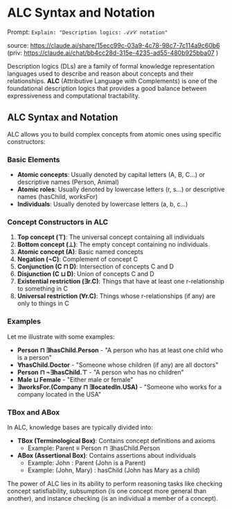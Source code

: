 # ALC Syntax and Notation

Prompt: `Explain: "Description logics: 𝒜ℒ𝒞 notation"`


source: <https://claude.ai/share/15ecc99c-03a9-4c78-98c7-7c114a9c60b6>
(priv: <https://claude.ai/chat/bb4cc28d-315e-4235-ad55-480b925bba07> )

Description logics (DLs) are a family of formal knowledge representation languages used to describe and reason about concepts and their relationships. **ALC** (Attributive Language with Complements) is one of the foundational description logics that provides a good balance between expressiveness and computational tractability.

## ALC Syntax and Notation

ALC allows you to build complex concepts from atomic ones using specific constructors:

### Basic Elements
- **Atomic concepts**: Usually denoted by capital letters (A, B, C...) or descriptive names (Person, Animal)
- **Atomic roles**: Usually denoted by lowercase letters (r, s...) or descriptive names (hasChild, worksFor)
- **Individuals**: Usually denoted by lowercase letters (a, b, c...)

### Concept Constructors in ALC

1. **Top concept (⊤)**: The universal concept containing all individuals
2. **Bottom concept (⊥)**: The empty concept containing no individuals
3. **Atomic concept (A)**: Basic named concepts
4. **Negation (¬C)**: Complement of concept C
5. **Conjunction (C ⊓ D)**: Intersection of concepts C and D
6. **Disjunction (C ⊔ D)**: Union of concepts C and D
7. **Existential restriction (∃r.C)**: Things that have at least one r-relationship to something in C
8. **Universal restriction (∀r.C)**: Things whose r-relationships (if any) are only to things in C

### Examples

Let me illustrate with some examples:

- **Person ⊓ ∃hasChild.Person** - "A person who has at least one child who is a person"
- **∀hasChild.Doctor** - "Someone whose children (if any) are all doctors"
- **Person ⊓ ¬∃hasChild.⊤** - "A person who has no children"
- **Male ⊔ Female** - "Either male or female"
- **∃worksFor.(Company ⊓ ∃locatedIn.USA)** - "Someone who works for a company located in the USA"

### TBox and ABox

In ALC, knowledge bases are typically divided into:
- **TBox (Terminological Box)**: Contains concept definitions and axioms
  - Example: Parent ≡ Person ⊓ ∃hasChild.Person
- **ABox (Assertional Box)**: Contains assertions about individuals
  - Example: John : Parent (John is a Parent)
  - Example: (John, Mary) : hasChild (John has Mary as a child)

The power of ALC lies in its ability to perform reasoning tasks like checking concept satisfiability, subsumption (is one concept more general than another), and instance checking (is an individual a member of a concept).
